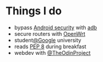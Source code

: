 # Things I do

- bypass [Android security](https://source.android.com/docs/security/features) with [adb](https://developer.android.com/studio/command-line/)
- secure routers with [OpenWrt](https://openwrt.org/about)
- student[@Google](https://twitter.com/Google) university
- reads [PEP 8](http://www.python.org/dev/peps/pep-0008/) during breakfast
- webdev with [@TheOdinProject](https://twitter.com/theodinproject)
